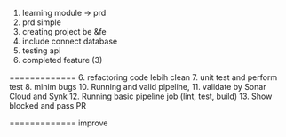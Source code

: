 1. learning module -> prd 
2. prd simple 
3. creating project be &fe
4. include connect database
5. testing api 
9. completed feature (3)

=============
6. refactoring code lebih clean
7. unit test and perform test 
8. minim bugs
10. Running and valid pipeline, 
11. validate by Sonar Cloud and Synk 
12. Running basic pipeline job (lint, test, build) 
13. Show blocked and pass PR  

=============
improve 